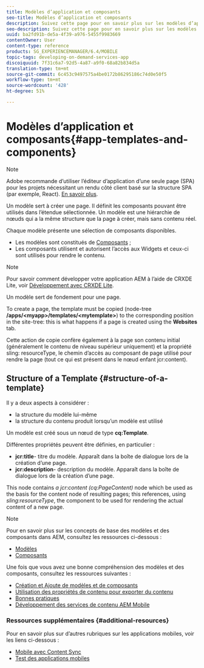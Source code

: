 ```yaml
---
title: Modèles d’application et composants
seo-title: Modèles d’application et composants
description: Suivez cette page pour en savoir plus sur les modèles d’application et les composants. Il fournit des informations détaillées sur la structure des modèles.
seo-description: Suivez cette page pour en savoir plus sur les modèles d’application et les composants. Il fournit des informations détaillées sur la structure des modèles.
uuid: ba2fd91b-de5a-4f39-a976-5455f9983669
contentOwner: User
content-type: reference
products: SG_EXPERIENCEMANAGER/6.4/MOBILE
topic-tags: developing-on-demand-services-app
discoiquuid: 7f31c6a7-92d5-4a87-a9f0-68a82b834d5a
translation-type: tm+mt
source-git-commit: 6c453c9497575a4be0172b86295186c74d0e50f5
workflow-type: tm+mt
source-wordcount: '428'
ht-degree: 51%

---
```



# Modèles d’application et composants{#app-templates-and-components}

>[!NOTE]
>
>Adobe recommande d’utiliser l’éditeur d’application d’une seule page (SPA) pour les projets nécessitant un rendu côté client basé sur la structure SPA (par exemple, React). [En savoir plus](/help/sites-developing/spa-overview.md).

Un modèle sert à créer une page. Il définit les composants pouvant être utilisés dans l’étendue sélectionnée. Un modèle est une hiérarchie de nœuds qui a la même structure que la page à créer, mais sans contenu réel.

Chaque modèle présente une sélection de composants disponibles.

* Les modèles sont constitués de [Composants](/help/sites-developing/components.md) ;
* Les composants utilisent et autorisent l’accès aux Widgets et ceux-ci sont utilisés pour rendre le contenu.

>[!NOTE]
>
>Pour savoir comment développer votre application AEM à l’aide de CRXDE Lite, voir [Développement avec CRXDE Lite](/help/sites-developing/developing-with-crxde-lite.md).

Un modèle sert de fondement pour une page.

To create a page, the template must be copied (node-tree **/apps/&lt;myapp>/templates/&lt;mytemplate>**) to the corresponding position in the site-tree: this is what happens if a page is created using the **Websites** tab.

Cette action de copie confère également à la page son contenu initial (généralement le contenu de niveau supérieur uniquement) et la propriété sling: resourceType, le chemin d’accès au composant de page utilisé pour rendre la page (tout ce qui est présent dans le nœud enfant jcr:content).

## Structure of a Template {#structure-of-a-template}

Il y a deux aspects à considérer :

* la structure du modèle lui-même
* la structure du contenu produit lorsqu’un modèle est utilisé

Un modèle est créé sous un nœud de type **cq:Template**.

Différentes propriétés peuvent être définies, en particulier :

* **jcr:title**- titre du modèle. Apparaît dans la boîte de dialogue lors de la création d’une page.
* **jcr:description**- description du modèle. Apparaît dans la boîte de dialogue lors de la création d’une page.

This node contains *a jcr:content (cq:PageContent)* node which be used as the basis for the content node of resulting pages; this references, using *sling:resourceType*, the component to be used for rendering the actual content of a new page.

>[!NOTE]
>
>Pour en savoir plus sur les concepts de base des modèles et des composants dans AEM, consultez les ressources ci-dessous :
>
>* [Modèles](/help/sites-developing/templates.md)
>* [Composants](/help/sites-developing/components.md)

>



Une fois que vous avez une bonne compréhension des modèles et des composants, consultez les ressources suivantes :

* [Création et Ajoute de modèles et de composants](/help/mobile/mobile-ondemand-app-templates.md)
* [Utilisation des propriétés de contenu pour exporter du contenu](/help/mobile/on-demand-content-properties-exporting.md)
* [Bonnes pratiques](/help/mobile/best-practices-aem-mobile.md)
* [Développement des services de contenu AEM Mobile](/help/mobile/developing-content-services.md)

### Ressources supplémentaires {#additional-resources}

Pour en savoir plus sur d’autres rubriques sur les applications mobiles, voir les liens ci-dessous :

* [Mobile avec Content Sync](/help/mobile/mobile-ondemand-contentsync.md)
* [Test des applications mobiles](/help/mobile/develop-mobile-apps-testing.md)


